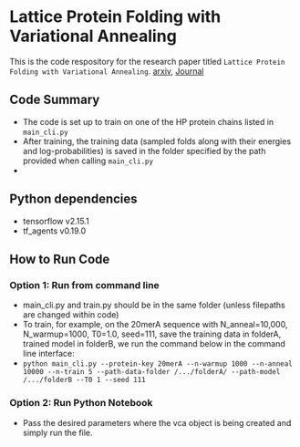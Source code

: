 # Lattice Protein Folding with Variational Annealing

This is the code respository for the research paper titled `Lattice Protein Folding with Variational Annealing`. [arxiv](https://arxiv.org/abs/2502.20632), [Journal](https://iopscience.iop.org/article/10.1088/2632-2153/adf376)

## Code Summary
- The code is set up to train on one of the HP protein chains listed in `main_cli.py`
- After training, the training data (sampled folds along with their energies and log-probabilities) is saved in the folder specified by the path provided when calling `main_cli.py`
- 


## Python dependencies
- tensorflow v2.15.1
- tf_agents v0.19.0

## How to Run Code
### Option 1: Run from command line
- main_cli.py and train.py should be in the same folder (unless filepaths are changed within code)
- To train, for example, on the 20merA sequence with N_anneal=10,000, N_warmup=1000, T0=1.0, seed=111, save the training data in folderA, trained model in folderB, we run the command below in the command line interface:
- `python main_cli.py --protein-key 20merA --n-warmup 1000 --n-anneal 10000 --n-train 5 --path-data-folder /.../folderA/ --path-model /.../folderB --T0 1 --seed 111`

### Option 2: Run Python Notebook
- Pass the desired parameters where the vca object is being created and simply run the file.
